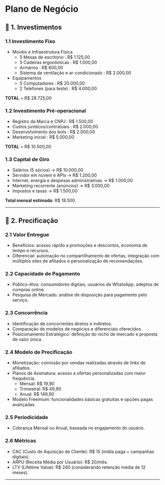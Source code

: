 # Plano de Negócio

## 📌 1. Investimentos

### 1.1 Investimento Fixo
- Movéis e Infraestrutura Física
  - 5 Mesas de escritório : R$ 1.125,00
  - 5 Cadeiras ergonômicas : R$ 1.000,00
  - Armários : R$ 600,00
  - Sistema de ventilação e ar-condicionado : R$ 2.000,00
- Equipamentos
  - 5 Computadores : R$ 20.000,00
  - 2 Telefones (para teste) : R$ 4.000,00

**TOTAL** = R$ 28.725,00

### 1.2 Investimento Pré-operacional
- Registro da Marca e CNPJ : R$ 1.500,00
- Custos jurídicos/contratuais : R$ 2.000,00
- Desenvolvimento dos bots : R$ 2.000,00
- Marketing inicial : R$ 5.000,00

**TOTAL** = R$ 10.500,00

### 1.3 Capital de Giro
- Salários (5 sócios) → R$ 10.000,00
- Servidor em nuvem e APIs → R$ 1.200,00
- Internet, energia e despesas administrativas → R$ 1.000,00
- Marketing recorrente (anúncios) → R$ 3.000,00
- Impostos e taxas → R$ 1.500,00

**Total mensal estimado**: R$ 18.500

---

## 📌 2. Precificação

### 2.1 Valor Entregue
- Benefícios: acesso rápido a promoções e descontos, economia de tempo e recursos.
- Diferencial: automação no compartilhamento de ofertas, integração com múltiplos sites de afiliados e personalização de recomendações.

### 2.2 Capacidade de Pagamento
- Público-Alvo: consumidores digitais, usuários de WhatsApp, adeptos de compras online.
- Pesquisa de Mercado: análise de disposição para pagamento pelo serviço.

### 2.3 Concorrência
- Identificação de concorrentes diretos e indiretos.
- Comparação de modelos de negócios e diferenciais oferecidos.
- Posicionamento Estratégico: definição do nicho de mercado e proposta de valor única.

### 2.4 Modelo de Precificação
- Monetização: comissão por vendas realizadas através de links de afiliados.
- Planos de Assinatura: acesso a ofertas personalizadas com maior frequência.
  - Mensal: R$ 19,90
  - Trimestral: R$ 49,90
  - Anual: R$ 149,90
- Modelo Freemium: funcionalidades básicas gratuitas e opções pagas avançadas.

### 2.5 Periodicidade
- Cobrança Mensal ou Anual, baseada no engajamento do usuário.

### 2.6 Métricas
- CAC (Custo de Aquisição de Cliente): R$ 15 (mídia paga + campanhas digitais).
- ARPU (Receita Média por Usuário): R$ 20/mês.
- LTV (Lifetime Value): R$ 240 (considerando retenção média de 12 meses).

---
